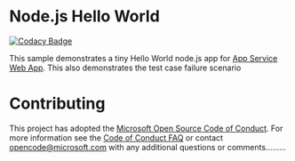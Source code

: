 # Node.js Hello World

[![Codacy Badge](https://api.codacy.com/project/badge/Grade/99c24a48c2f14f66846694079364c4dd)](https://app.codacy.com/app/G33tha/nodejs-docs-hello-world?utm_source=github.com&utm_medium=referral&utm_content=G33tha/nodejs-docs-hello-world&utm_campaign=Badge_Grade_Dashboard)


This sample demonstrates a tiny Hello World node.js app for [App Service Web App](https://docs.microsoft.com/azure/app-service-web).
This also demonstrates the test case failure scenario

# Contributing

This project has adopted the [Microsoft Open Source Code of Conduct](https://opensource.microsoft.com/codeofconduct/). For more information see the [Code of Conduct FAQ](https://opensource.microsoft.com/codeofconduct/faq/) or contact [opencode@microsoft.com](mailto:opencode@microsoft.com) with any additional questions or comments.........
